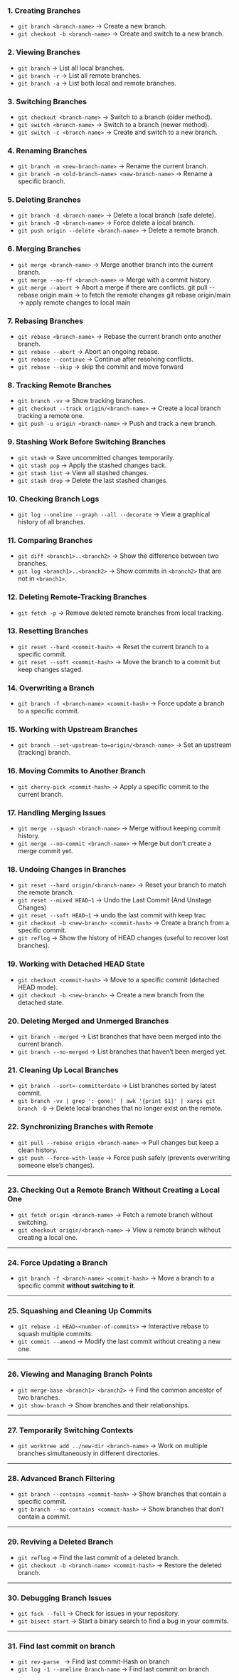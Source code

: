 
### **1. Creating Branches**
- `git branch <branch-name>` → Create a new branch.
- `git checkout -b <branch-name>` → Create and switch to a new branch.

### **2. Viewing Branches**
- `git branch` → List all local branches.
- `git branch -r` → List all remote branches.
- `git branch -a` → List both local and remote branches.

### **3. Switching Branches**
- `git checkout <branch-name>` → Switch to a branch (older method).
- `git switch <branch-name>` → Switch to a branch (newer method).
- `git switch -c <branch-name>` → Create and switch to a new branch.

### **4. Renaming Branches**
- `git branch -m <new-branch-name>` → Rename the current branch.
- `git branch -m <old-branch-name> <new-branch-name>` → Rename a specific branch.

### **5. Deleting Branches**
- `git branch -d <branch-name>` → Delete a local branch (safe delete).
- `git branch -D <branch-name>` → Force delete a local branch.
- `git push origin --delete <branch-name>` → Delete a remote branch.

### **6. Merging Branches**
- `git merge <branch-name>` → Merge another branch into the current branch.
- `git merge --no-ff <branch-name>` → Merge with a commit history.
- `git merge --abort` → Abort a merge if there are conflicts.
    git pull --rebase origin main -> to fetch the remote changes
    git rebase origin/main -> apply remote changes to local main
### **7. Rebasing Branches**
- `git rebase <branch-name>` → Rebase the current branch onto another branch.
- `git rebase --abort` → Abort an ongoing rebase.
- `git rebase --continue` → Continue after resolving conflicts.
- `git rebase --skip` -> skip the commit and move forward
### **8. Tracking Remote Branches**
- `git branch -vv` → Show tracking branches.
- `git checkout --track origin/<branch-name>` → Create a local branch tracking a remote one.
- `git push -u origin <branch-name>` → Push and track a new branch.

### **9. Stashing Work Before Switching Branches**
- `git stash` → Save uncommitted changes temporarily.
- `git stash pop` → Apply the stashed changes back.
- `git stash list` → View all stashed changes.
- `git stash drop` → Delete the last stashed changes.

### **10. Checking Branch Logs**
- `git log --oneline --graph --all --decorate` → View a graphical history of all branches.


### **11. Comparing Branches**
- `git diff <branch1>..<branch2>` → Show the difference between two branches.
- `git log <branch1>..<branch2>` → Show commits in `<branch2>` that are not in `<branch1>`.

### **12. Deleting Remote-Tracking Branches**
- `git fetch -p` → Remove deleted remote branches from local tracking.

### **13. Resetting Branches**
- `git reset --hard <commit-hash>` → Reset the current branch to a specific commit.
- `git reset --soft <commit-hash>` → Move the branch to a commit but keep changes staged.

### **14. Overwriting a Branch**
- `git branch -f <branch-name> <commit-hash>` → Force update a branch to a specific commit.

### **15. Working with Upstream Branches**
- `git branch --set-upstream-to=origin/<branch-name>` → Set an upstream (tracking) branch.

### **16. Moving Commits to Another Branch**
- `git cherry-pick <commit-hash>` → Apply a specific commit to the current branch.

### **17. Handling Merging Issues**
- `git merge --squash <branch-name>` → Merge without keeping commit history.
- `git merge --no-commit <branch-name>` → Merge but don’t create a merge commit yet.


### **18. Undoing Changes in Branches**
- `git reset --hard origin/<branch-name>` → Reset your branch to match the remote branch.
- `git reset --mixed HEAD~1`  -> Undo the Last Commit (And Unstage Changes)
- `git reset --soft HEAD~1` -> undo the last commit with keep trac
- `git checkout -b <new-branch> <commit-hash>` → Create a branch from a specific commit.
- `git reflog` → Show the history of HEAD changes (useful to recover lost branches).

### **19. Working with Detached HEAD State**
- `git checkout <commit-hash>` → Move to a specific commit (detached HEAD mode).
- `git checkout -b <new-branch>` → Create a new branch from the detached state.

### **20. Deleting Merged and Unmerged Branches**
- `git branch --merged` → List branches that have been merged into the current branch.
- `git branch --no-merged` → List branches that haven’t been merged yet.

### **21. Cleaning Up Local Branches**
- `git branch --sort=-committerdate` → List branches sorted by latest commit.
- `git branch -vv | grep ': gone]' | awk '{print $1}' | xargs git branch -D` → Delete local branches that no longer exist on the remote.

### **22. Synchronizing Branches with Remote**
- `git pull --rebase origin <branch-name>` → Pull changes but keep a clean history.
- `git push --force-with-lease` → Force push safely (prevents overwriting someone else’s changes).

---

### **23. Checking Out a Remote Branch Without Creating a Local One**
- `git fetch origin <branch-name>` → Fetch a remote branch without switching.
- `git checkout origin/<branch-name>` → View a remote branch without creating a local one.

---

### **24. Force Updating a Branch**
- `git branch -f <branch-name> <commit-hash>` → Move a branch to a specific commit **without switching to it**.

---

### **25. Squashing and Cleaning Up Commits**
- `git rebase -i HEAD~<number-of-commits>` → Interactive rebase to squash multiple commits.
- `git commit --amend` → Modify the last commit without creating a new one.

---

### **26. Viewing and Managing Branch Points**
- `git merge-base <branch1> <branch2>` → Find the common ancestor of two branches.
- `git show-branch` → Show branches and their relationships.

---

### **27. Temporarily Switching Contexts**
- `git worktree add ../new-dir <branch-name>` → Work on multiple branches simultaneously in different directories.

---

### **28. Advanced Branch Filtering**
- `git branch --contains <commit-hash>` → Show branches that contain a specific commit.
- `git branch --no-contains <commit-hash>` → Show branches that don’t contain a commit.

---

### **29. Reviving a Deleted Branch**
- `git reflog` → Find the last commit of a deleted branch.
- `git checkout -b <branch-name> <commit-hash>` → Restore the deleted branch.

---

### **30. Debugging Branch Issues**
- `git fsck --full` → Check for issues in your repository.
- `git bisect start` → Start a binary search to find a bug in your commits.

---
### **31. Find last commit on branch**
- `git rev-parse ` -> Find last commit-Hash on branch
- `git log -1 --oneline Branch-name`  -> Find last commit on branch

